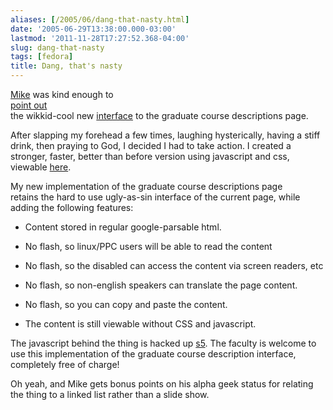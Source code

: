 ```yaml
---
aliases: [/2005/06/dang-that-nasty.html]
date: '2005-06-29T13:38:00.000-03:00'
lastmod: '2011-11-28T17:27:52.368-04:00'
slug: dang-that-nasty
tags: [fedora]
title: Dang, that's nasty
---
```


  
[Mike](http://www.mikesmit.com) was kind enough to  
[point out](http://www.mikesmit.com/show_post.php?id=1120066078)  
the wikkid-cool new [interface](http://www.cs.dal.ca/graduate/gradslide.html)
to the graduate course descriptions page.  

  
  

  
After slapping my forehead a few times, laughing hysterically, having a stiff
drink, then praying to God, I decided I had to take action. I created a
stronger, faster, better than before version using javascript and css,
viewable [here](http://flame.cs.dal.ca/~bowes/bad_flash/gradslide.html).  

  
  

  
My new implementation of the graduate course descriptions page  
retains the hard to use ugly-as-sin interface of the current page, while  
adding the following features:  

  
  

  

  * Content stored in regular google-parsable html.
  

  * No flash, so linux/PPC users will be able to read the content
  

  * No flash, so the disabled can access the content via screen readers, etc
  

  * No flash, so non-english speakers can translate the page content.
  

  * No flash, so you can copy and paste the content.
  

  * The content is still viewable without CSS and javascript.
  
  
  

  
The javascript behind the thing is hacked up
[s5](http://www.meyerweb.com/eric/tools/s5/). The faculty is welcome to use
this implementation of the graduate course description interface, completely
free of charge!  

  
  

  
Oh yeah, and Mike gets bonus points on his alpha geek status for relating the
thing to a linked list rather than a slide show.  

